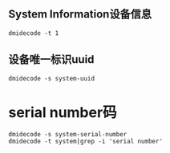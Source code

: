 ## System Information设备信息
```
dmidecode -t 1
```
## 设备唯一标识uuid
```
dmidecode -s system-uuid
```
# serial number码
```
dmidecode -s system-serial-number
dmidecode -t system|grep -i 'serial number'
```
